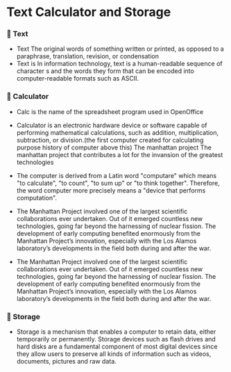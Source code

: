# Text Calculator and Storage
### :key: Text
 *  Text The original words of something written or printed, as opposed to a paraphrase, translation, revision, or condensation 
 *  Text is In information technology, text is a human-readable sequence of character s and the words they form that can be encoded into computer-readable formats such as ASCII.  
### :key: Calculator
 *  Calc is the name of the spreadsheet program used in OpenOffice 
 *  Calculator is an electronic hardware device or software capable of performing mathematical calculations, such as addition, multiplication, subtraction, or division.(the first computer created for calculating purpose history of computer above this)
     The manhattan project
The manhattan project that contributes a lot for the invansion of the greatest technologies
* The computer is derived from a Latin word "computare" which means "to calculate", "to count", "to sum up" or "to think together". Therefore, the word computer more precisely means a "device that performs computation".

* The Manhattan Project involved one of the largest scientific collaborations ever undertaken. Out of it emerged countless new technologies, going far beyond the harnessing of nuclear fission. The development of early computing benefited enormously from the Manhattan Project’s innovation, especially with the Los Alamos laboratory’s developments in the field both during and after the war.
* The Manhattan Project involved one of the largest scientific collaborations ever undertaken. Out of it emerged countless new technologies, going far beyond the harnessing of nuclear fission. The development of early computing benefited enormously from the Manhattan Project’s innovation, especially with the Los Alamos laboratory’s developments in the field both during and after the war.
### :key: Storage 
* Storage is a mechanism that enables a computer to retain data, either temporarily or permanently. Storage devices such as flash drives and hard disks are a fundamental component of most digital devices since they allow users to preserve all kinds of information such as videos, documents, pictures and raw data.
